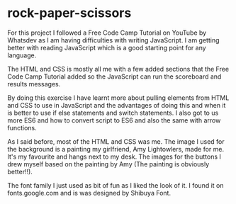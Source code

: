 # rock-paper-scissors

For this project I followed a Free Code Camp Tutorial on YouTube by Whatsdev as I am having difficulties with writing JavaScript. I am getting better with reading JavaScript which is a good starting point for any language.

The HTML and CSS is mostly all me with a few added sections that the Free Code Camp Tutorial added so the JavaScript can run the scoreboard and results messages.

By doing this exercise I have learnt more about pulling elements from HTML and CSS to use in JavaScript and the advantages of doing this and when it is better to use if else statements and switch statements. I also got to us more ES6 and how to convert script to ES6 and also the same with arrow functions.

As I said before, most of the HTML and CSS was me. The image I used for the background is a painting my girlfriend, Amy Lightowlers, made for me. It's my favourite and hangs next to my desk. The images for the buttons I drew myself based on the painting by Amy (The painting is obviously better!!). 

The font family I just used as bit of fun as I liked the look of it. I found it on fonts.google.com and is was designed by Shibuya Font.